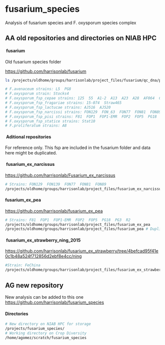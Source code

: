 # fusarium_species

Analysis of fusarium species and F. oxysporum species complex

## AA old repositories and directories on NIAB HPC

####  fusarium

Old fusarium species folder

<https://github.com/harrisonlab/fusarium>

```bash
ls /projects/oldhome/groups/harrisonlab/project_files/fusarium/qc_dna/paired

# F.avenaceum strains: L5  PG8
# F.oxysporum strain: Stocks4
# F.oxysporum_fsp_cepae strains: 125  55  A1-2  A13  A23  A28  AF064  CB3  CH5-2  D2  Fus2  HB17  HB6  PG
# F.oxysporum_fsp_fragariae strains: 15-074  Straw465
# F.oxysporum_fsp_lactucae strains: AJ516  AJ520
# F.oxysporum_fsp_narcissi strains: FON129  FON_63  FON77  FON81  FON89  N139
# F.oxysporum_fsp_pisi strains: F81  FOP1  FOP1-EMR  FOP2  FOP5  PG18  PG3  R2
# F.oxysporum_fsp_statice strains: Stat10
# F.proliferatum strains: A8
```

####  Aditional repositories

For reference only. This fsp are included in the fusarium folder and data here might be duplicated.

####  fusarium_ex_narcissus

<https://github.com/harrisonlab/Fusarium_ex_narcissus>

```bash
# Strains: FON129  FON139  FON77  FON81  FON89
/projects/oldhome/groups/harrisonlab/project_files/fusarium_ex_narcissus
```

#### fusarium_ex_pea

<https://github.com/harrisonlab/fusarium_ex_pea>

```bash
# Strains: F81  FOP1  FOP1-EMR  FOP2  FOP5  PG18  PG3  R2
/projects/oldhome/groups/harrisonlab/project_files/fusarium_ex_pea
/projects/oldhome/groups/harrisonlab/project_files/fusarium_pea # Duplicated data
```

####  fusarium_ex_strawberry_ning_2015

<https://github.com/harrisonlab/fusarium_ex_strawberry/tree/4befcad95f41e0c1b48a524f712856d2ebf8e4cc/ning>

```bash
#Strain: FeChina
/projects/oldhome/groups/harrisonlab/project_files/fusarium_ex_strawberry_ning_2015
```

## AG new repository

New analysis can be added to this one
<https://github.com/harrisonlab/fusarium_species>

#### Directories

```bash
# New directory on NIAB HPC for storage
/projects/fusarium_species/
# Working directory on Crop Diversity
/home/agomez/scratch/fusarium_species
```
